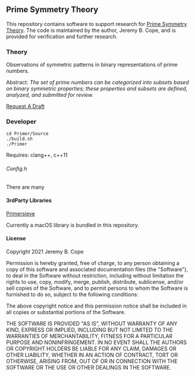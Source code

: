 ## Prime Symmetry Theory

This repository contains software to support research for [Prime Symmetry Theory](http://primesymmetrytheory.com).
The code is maintained by the author, Jeremy B. Cope, and is provided for
verification and further research.

### Theory
Observations of symmetric patterns in binary representations of prime numbers.

Abstract: *The set of prime numbers can be categorized into subsets based on binary symmetric properties; these properties and subsets are defined, analyzed, and submitted for review.*

[Request A Draft](mailto:"draft@primesymmetrytheory.com")

### Developer
```
cd Primer/Source
./build.sh
./Primer
```
Requires: clang++, c++11

###### Config.h

There are many



#### 3rdParty Libraries
[Primersieve](https://github.com/kimwalisch/primesieve)

Currently a macOS library is bundled in this repository.

#### License

Copyright 2021 Jeremy B. Cope

Permission is hereby granted, free of charge, to any person obtaining a copy of this software and associated documentation files (the "Software"), to deal in the Software without restriction, including without limitation the rights to use, copy, modify, merge, publish, distribute, sublicense, and/or sell copies of the Software, and to permit persons to whom the Software is furnished to do so, subject to the following conditions:

The above copyright notice and this permission notice shall be included in all copies or substantial portions of the Software.

THE SOFTWARE IS PROVIDED "AS IS", WITHOUT WARRANTY OF ANY KIND, EXPRESS OR IMPLIED, INCLUDING BUT NOT LIMITED TO THE WARRANTIES OF MERCHANTABILITY, FITNESS FOR A PARTICULAR PURPOSE AND NONINFRINGEMENT. IN NO EVENT SHALL THE AUTHORS OR COPYRIGHT HOLDERS BE LIABLE FOR ANY CLAIM, DAMAGES OR OTHER LIABILITY, WHETHER IN AN ACTION OF CONTRACT, TORT OR OTHERWISE, ARISING FROM, OUT OF OR IN CONNECTION WITH THE SOFTWARE OR THE USE OR OTHER DEALINGS IN THE SOFTWARE.
